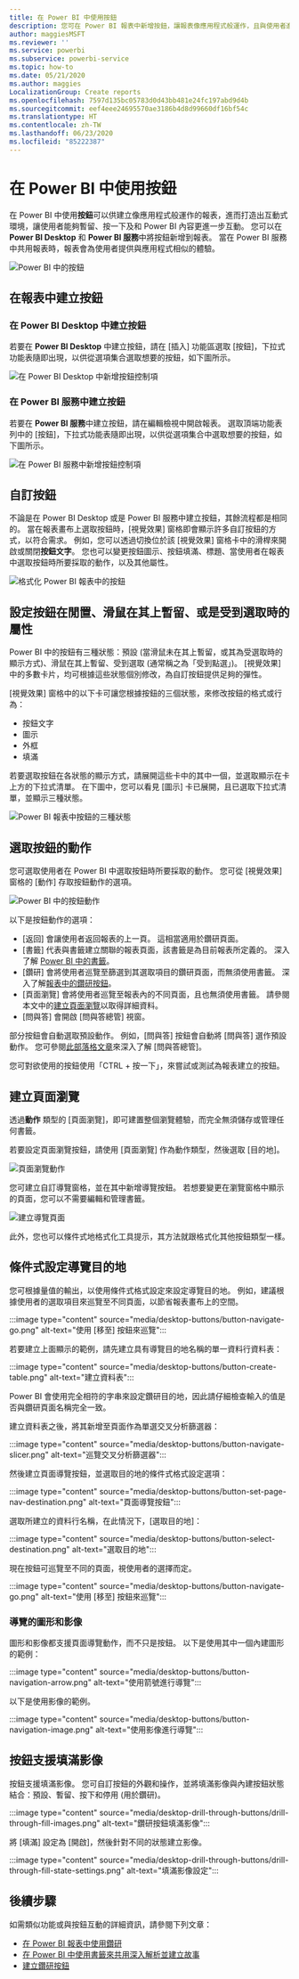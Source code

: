 ```yaml
---
title: 在 Power BI 中使用按鈕
description: 您可在 Power BI 報表中新增按鈕，讓報表像應用程式般運作，且與使用者進行更進一步的互動。
author: maggiesMSFT
ms.reviewer: ''
ms.service: powerbi
ms.subservice: powerbi-service
ms.topic: how-to
ms.date: 05/21/2020
ms.author: maggies
LocalizationGroup: Create reports
ms.openlocfilehash: 7597d135bc05783d0d43bb481e24fc197abd9d4b
ms.sourcegitcommit: eef4eee24695570ae3186b4d8d99660df16bf54c
ms.translationtype: HT
ms.contentlocale: zh-TW
ms.lasthandoff: 06/23/2020
ms.locfileid: "85222387"
---
```

# <a name="use-buttons-in-power-bi"></a>在 Power BI 中使用按鈕
在 Power BI 中使用**按鈕**可以供建立像應用程式般運作的報表，進而打造出互動式環境，讓使用者能夠暫留、按一下及和 Power BI 內容更進一步互動。 您可以在 **Power BI Desktop** 和 **Power BI 服務**中將按鈕新增到報表。 當在 Power BI 服務中共用報表時，報表會為使用者提供與應用程式相似的體驗。

![Power BI 中的按鈕](media/desktop-buttons/power-bi-buttons.png)

## <a name="create-buttons-in-reports"></a>在報表中建立按鈕

### <a name="create-a-button-in-power-bi-desktop"></a>在 Power BI Desktop 中建立按鈕

若要在 **Power BI Desktop** 中建立按鈕，請在 [插入] 功能區選取 [按鈕]，下拉式功能表隨即出現，以供從選項集合選取想要的按鈕，如下圖所示。 

![在 Power BI Desktop 中新增按鈕控制項](media/desktop-buttons/power-bi-button-dropdown.png)

### <a name="create-a-button-in-the-power-bi-service"></a>在 Power BI 服務中建立按鈕

若要在 **Power BI 服務**中建立按鈕，請在編輯檢視中開啟報表。 選取頂端功能表列中的 [按鈕]，下拉式功能表隨即出現，以供從選項集合中選取想要的按鈕，如下圖所示。 

![在 Power BI 服務中新增按鈕控制項](media/desktop-buttons/power-bi-button-service-dropdown.png)

## <a name="customize-a-button"></a>自訂按鈕

不論是在 Power BI Desktop 或是 Power BI 服務中建立按鈕，其餘流程都是相同的。 當在報表畫布上選取按鈕時，[視覺效果] 窗格即會顯示許多自訂按鈕的方式，以符合需求。 例如，您可以透過切換位於該 [視覺效果] 窗格卡中的滑桿來開啟或關閉**按鈕文字**。 您也可以變更按鈕圖示、按鈕填滿、標題、當使用者在報表中選取按鈕時所要採取的動作，以及其他屬性。

![格式化 Power BI 報表中的按鈕](media/desktop-buttons/power-bi-button-properties.png)

## <a name="set-button-properties-when-idle-hovered-over-or-selected"></a>設定按鈕在閒置、滑鼠在其上暫留、或是受到選取時的屬性

Power BI 中的按鈕有三種狀態：預設 (當滑鼠未在其上暫留，或其為受選取時的顯示方式)、滑鼠在其上暫留、受到選取 (通常稱之為「受到點選」)。 [視覺效果] 中的多數卡片，均可根據這些狀態個別修改，為自訂按鈕提供足夠的彈性。

[視覺效果] 窗格中的以下卡可讓您根據按鈕的三個狀態，來修改按鈕的格式或行為：

* 按鈕文字
* 圖示
* 外框
* 填滿

若要選取按鈕在各狀態的顯示方式，請展開這些卡中的其中一個，並選取顯示在卡上方的下拉式清單。 在下圖中，您可以看見 [圖示] 卡已展開，且已選取下拉式清單，並顯示三種狀態。

![Power BI 報表中按鈕的三種狀態](media/desktop-buttons/power-bi-button-format.png)

## <a name="select-the-action-for-a-button"></a>選取按鈕的動作

您可選取使用者在 Power BI 中選取按鈕時所要採取的動作。 您可從 [視覺效果] 窗格的 [動作] 存取按鈕動作的選項。

![Power BI 中的按鈕動作](media/desktop-buttons/power-bi-button-action.png)

以下是按鈕動作的選項：

- [返回] 會讓使用者返回報表的上一頁。 這相當適用於鑽研頁面。
- [書籤] 代表與書籤建立關聯的報表頁面，該書籤是為目前報表所定義的。 深入了解 [Power BI 中的書籤](desktop-bookmarks.md)。 
- [鑽研] 會將使用者巡覽至篩選到其選取項目的鑽研頁面，而無須使用書籤。 深入了解[報表中的鑽研按鈕](desktop-drill-through-buttons.md)。
- [頁面瀏覽] 會將使用者巡覽至報表內的不同頁面，且也無須使用書籤。 請參閱本文中的[建立頁面瀏覽](#create-page-navigation)以取得詳細資料。
- [問與答] 會開啟 [問與答總管] 視窗。 

部分按鈕會自動選取預設動作。 例如，[問與答] 按鈕會自動將 [問與答] 選作預設動作。 您可參閱[此部落格文章](https://powerbi.microsoft.com/blog/power-bi-desktop-april-2018-feature-summary/#Q&AExplorer)來深入了解 [問與答總管]。

您可對欲使用的按鈕使用「CTRL + 按一下」，來嘗試或測試為報表建立的按鈕。 

## <a name="create-page-navigation"></a>建立頁面瀏覽

透過**動作** 類型的 [頁面瀏覽]，即可建置整個瀏覽體驗，而完全無須儲存或管理任何書籤。

若要設定頁面瀏覽按鈕，請使用 [頁面瀏覽] 作為動作類型，然後選取 [目的地]。

![頁面瀏覽動作](media/desktop-buttons/power-bi-page-navigation.png)

您可建立自訂導覽窗格，並在其中新增導覽按鈕。 若想要變更在瀏覽窗格中顯示的頁面，您可以不需要編輯和管理書籤。

![建立導覽頁面](media/desktop-buttons/power-bi-build-navigation-pane.png)

此外，您也可以條件式地格式化工具提示，其方法就跟格式化其他按鈕類型一樣。

## <a name="set-the-navigation-destination-conditionally"></a>條件式設定導覽目的地

您可根據量值的輸出，以使用條件式格式設定來設定導覽目的地。 例如，建議根據使用者的選取項目來巡覽至不同頁面，以節省報表畫布上的空間。

:::image type="content" source="media/desktop-buttons/button-navigate-go.png" alt-text="使用 [移至] 按鈕來巡覽":::
 
若要建立上面顯示的範例，請先建立具有導覽目的地名稱的單一資料行資料表：

:::image type="content" source="media/desktop-buttons/button-create-table.png" alt-text="建立資料表":::

Power BI 會使用完全相符的字串來設定鑽研目的地，因此請仔細檢查輸入的值是否與鑽研頁面名稱完全一致。

建立資料表之後，將其新增至頁面作為單選交叉分析篩選器：

:::image type="content" source="media/desktop-buttons/button-navigate-slicer.png" alt-text="巡覽交叉分析篩選器":::

然後建立頁面導覽按鈕，並選取目的地的條件式格式設定選項：

:::image type="content" source="media/desktop-buttons/button-set-page-nav-destination.png" alt-text="頁面導覽按鈕":::
 
選取所建立的資料行名稱，在此情況下，[選取目的地]：

:::image type="content" source="media/desktop-buttons/button-select-destination.png" alt-text="選取目的地":::

現在按鈕可巡覽至不同的頁面，視使用者的選擇而定。

:::image type="content" source="media/desktop-buttons/button-navigate-go.png" alt-text="使用 [移至] 按鈕來巡覽":::
 
### <a name="shapes-and-images-for-navigation"></a>導覽的圖形和影像

圖形和影像都支援頁面導覽動作，而不只是按鈕。 以下是使用其中一個內建圖形的範例：

:::image type="content" source="media/desktop-buttons/button-navigation-arrow.png" alt-text="使用箭號進行導覽":::
 
以下是使用影像的範例。

:::image type="content" source="media/desktop-buttons/button-navigation-image.png" alt-text="使用影像進行導覽":::
 
## <a name="buttons-support-fill-images"></a>按鈕支援填滿影像

按鈕支援填滿影像。 您可自訂按鈕的外觀和操作，並將填滿影像與內建按鈕狀態結合：預設、暫留、按下和停用 (用於鑽研)。

:::image type="content" source="media/desktop-drill-through-buttons/drill-through-fill-images.png" alt-text="鑽研按鈕填滿影像":::

將 [填滿] 設定為 [開啟]，然後針對不同的狀態建立影像。

:::image type="content" source="media/desktop-drill-through-buttons/drill-through-fill-state-settings.png" alt-text="填滿影像設定":::


## <a name="next-steps"></a>後續步驟
如需類似功能或與按鈕互動的詳細資訊，請參閱下列文章：

* [在 Power BI 報表中使用鑽研](desktop-drillthrough.md)
* [在 Power BI 中使用書籤來共用深入解析並建立故事](desktop-bookmarks.md)
* [建立鑽研按鈕](desktop-drill-through-buttons.md)

